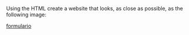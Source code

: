 Using the HTML create a website that looks, as close as possible, as the following image:

[formulario](https://github.com/LexAenima/LenguajeDeMarcas/blob/master/Jurado_Gil_Francisco%20Luis_LM_U2_T2/ejercicios_formulario.png "Formulario")